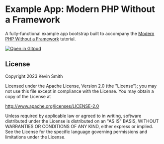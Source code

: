 # Example App: Modern PHP Without a Framework

A fully-functional example app bootstrap built to accompany the [Modern PHP Without a Framework](https://kevinsmith.io/modern-php-without-a-framework) tutorial.

[![Open in Gitpod](https://gitpod.io/button/open-in-gitpod.svg)](https://gitpod.io/#https://github.com/kevinsmith/no-framework)

## License

Copyright 2023 Kevin Smith

Licensed under the Apache License, Version 2.0 (the "License");
you may not use this file except in compliance with the License.
You may obtain a copy of the License at

  http://www.apache.org/licenses/LICENSE-2.0

Unless required by applicable law or agreed to in writing, software
distributed under the License is distributed on an "AS IS" BASIS,
WITHOUT WARRANTIES OR CONDITIONS OF ANY KIND, either express or implied.
See the License for the specific language governing permissions and
limitations under the License.
